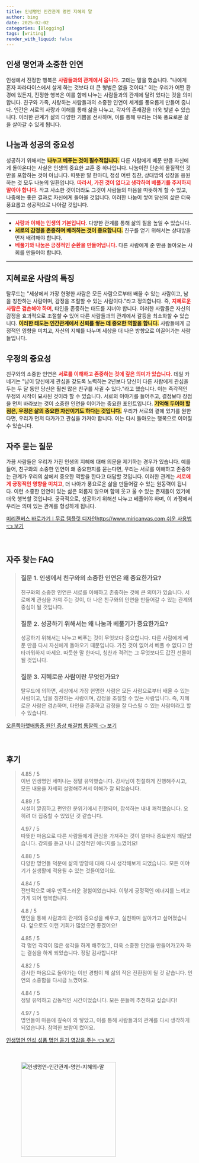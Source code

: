 ```yaml
---
title: 인생명언 인간관계 명언 지혜의 말
author: bing
date: 2025-02-02
categories: [Blogging]
tags: [writing]
render_with_liquid: false
---
```



<h2 id='인생_명언과_소중한_인연'>인생 명언과 소중한 인연</h2>

<p>인생에서 진정한 행복은 <b><span style="color: #ee2323;">사람들과의 관계에서 옵니다.</span></b> 고테는 말을 했습니다. "나에게 혼자 파라다이스에서 살게 하는 것보다 더 큰 형벌은 없을 것이다." 이는 우리가 어떤 환경에 있든지, 진정한 행복은 이를 함께 나누는 사람들과의 관계에 달려 있다는 것을 의미합니다. 친구와 가족, 사랑하는 사람들과의 소중한 인연이 세계를 풍요롭게 만들어 줍니다. 인간은 서로의 사랑과 이해를 통해 삶을 나누고, 각자의 존재감을 더욱 빛낼 수 있습니다. 이러한 관계가 삶의 다양한 기쁨을 선사하며, 이를 통해 우리는 더욱 풍요로운 삶을 살아갈 수 있게 됩니다.</p>

<h2 id='나눔과_성공의_중요성'>나눔과 성공의 중요성</h2>

<p>성공하기 위해서는 <b><span style="background-color: #ffe066;">나누고 베푸는 것이 필수적입니다.</span></b> 다른 사람에게 베푼 만큼 자신에게 돌아온다는 사실은 인생의 중요한 교훈 중 하나입니다. 나눔이란 단순히 물질적인 것만을 포함하는 것이 아닙니다. 따뜻한 말 한마디, 정성 어린 칭찬, 상대방의 성장을 응원하는 것 모두 나눔의 일환입니다. <b><span style="color: #ee2323;">따라서, 가진 것이 없다고 생각하여 베풀기를 주저하지 말아야 합니다.</span></b> 작고 사소한 것이더라도 그것이 사람들의 마음을 따뜻하게 할 수 있고, 나중에는 좋은 결과로 자신에게 돌아올 것입니다. 이러한 나눔이 쌓여 당신의 삶은 더욱 풍요롭고 성공적으로 나아갈 것입니다.</p>

<hr />

<ul>
    <li><b><span style="color: #ee2323;">사랑과 이해는 인생의 기본입니다.</span></b> 다양한 관계를 통해 삶의 질을 높일 수 있습니다.</li>
    <li><b><span style="background-color: #ffe066;">서로의 감정을 존중하며 배려하는 것이 중요합니다.</span></b> 친구를 얻기 위해서는 상대방을 먼저 배려해야 합니다.</li>
    <li><b><span style="color: #ee2323;">베풀기와 나눔은 긍정적인 순환을 만들어냅니다.</span></b> 다른 사람에게 준 만큼 돌아오는 사회를 만들어야 합니다.</li>
</ul>

<hr />

<h2 id='지혜로운_사람의_특징'>지혜로운 사람의 특징</h2>

<p>탈무드는 "세상에서 가장 현명한 사람은 모든 사람으로부터 배울 수 있는 사람이고, 남을 칭찬하는 사람이며, 감정을 조절할 수 있는 사람이다."라고 정의합니다. 즉, <b><span style="color: #ee2323;">지혜로운 사람은 겸손해야 하며</span></b>, 타인을 존중하는 태도를 지녀야 합니다. 이러한 사람들은 자신의 감정을 효과적으로 조절할 수 있어 다른 사람들과의 관계에서 갈등을 최소화할 수 있습니다. <b><span style="background-color: #ffe066;">이러한 태도는 인간관계에서 신뢰를 쌓는 데 중요한 역할을 합니다.</span></b> 사람들에게 긍정적인 영향을 미치고, 자신의 지혜를 나누며 세상을 더 나은 방향으로 이끌어가는 사람들입니다.</p>

<h2 id='우정의_중요성'>우정의 중요성</h2>

<p>친구와의 소중한 인연은 <b><span style="color: #ee2323;">서로를 이해하고 존중하는 것에 깊은 의미가 있습니다.</span></b> 데일 카네기는 "남이 당신에게 관심을 갖도록 노력하는 2년보다 당신이 다른 사람에게 관심을 두는 두 달 동안 당신은 훨씬 많은 친구를 사귈 수 있다."라고 했습니다. 이는 즉각적인 우정의 시작이 묘사된 것이라 할 수 있습니다. 서로의 이야기를 들어주고, 결점보다 장점을 먼저 바라보는 것이 소중한 인연을 이어가는 중요한 포인트입니다. <b><span style="background-color: #ffe066;">기억해 두어야 할 점은, 우정은 삶의 중요한 자산이기도 하다는 것입니다.</span></b> 우리가 서로의 곁에 있기를 원한다면, 우리가 먼저 다가가고 관심을 가져야 합니다. 이는 다시 돌아오는 행복으로 이어질 수 있습니다.</p>

<h2 id='자주_묻는_질문'>자주 묻는 질문</h2>

<p>가끔 사람들은 우리가 가진 인생의 지혜에 대해 의문을 제기하는 경우가 있습니다. 예를 들어, 친구와의 소중한 인연이 왜 중요한지를 묻는다면, 우리는 서로를 이해하고 존중하는 관계가 우리의 삶에서 중요한 역할을 한다고 대답할 것입니다. 이러한 관계는 <b><span style="color: #ee2323;">서로에게 긍정적인 영향을 미치고</span></b>, 더 나아가 풍요로운 삶을 만들어갈 수 있는 원동력이 됩니다. 이런 소중한 인연이 있는 삶은 외롭지 않으며 함께 웃고 울 수 있는 존재들이 있기에 더욱 행복할 것입니다. 궁극적으로, 성공하기 위해선 나누고 베풀어야 하며, 이 과정에서 우리는 의미 있는 관계를 형성하게 됩니다.</p>


<p><a class="click-button" title="미리캔버스 바로가기ㅣ무료 템플릿 디자인https//www.miricanvas.com 쉬운 사용법" href="https://afficreate.github.io/posts/%EB%AF%B8%EB%A6%AC%EC%BA%94%EB%B2%84%EC%8A%A4-%EB%B0%94%EB%A1%9C%EA%B0%80%EA%B8%B0%E3%85%A3%EB%AC%B4%EB%A3%8C-%ED%85%9C%ED%94%8C%EB%A6%BF-%EB%94%94%EC%9E%90%EC%9D%B8httpswww.miricanvas.com-%EC%89%AC%EC%9A%B4-%EC%82%AC%EC%9A%A9%EB%B2%95/" rel="dofollow">미리캔버스 바로가기ㅣ무료 템플릿 디자인https//www.miricanvas.com 쉬운 사용법 👈 보기</a></p><br>
<h2 id='자주_찾는_FAQ'>자주 찾는 FAQ</h2>
<div itemscope="" itemtype="https://schema.org/FAQPage"> 
<blockquote> 
<div itemscope="" itemprop="mainEntity" itemtype="https://schema.org/Question"> 
<h3 itemprop="name">질문 1. 인생에서 친구와의 소중한 인연은 왜 중요한가요?</h3> 
<div itemscope="" itemprop="acceptedAnswer" itemtype="https://schema.org/Answer"> 
<span itemprop="text"> 
<p>친구와의 소중한 인연은 서로를 이해하고 존중하는 것에 큰 의미가 있습니다. 서로에게 관심을 가져 주는 것이, 더 나은 친구와의 인연을 만들어갈 수 있는 관계의 중심이 될 것입니다.</p> 
</span> 
</div> 
</div> 

<div itemscope="" itemprop="mainEntity" itemtype="https://schema.org/Question"> 
<h3 itemprop="name">질문 2. 성공하기 위해서는 왜 나눔과 베풀기가 중요한가요?</h3> 
<div itemscope="" itemprop="acceptedAnswer" itemtype="https://schema.org/Answer"> 
<span itemprop="text"> 
<p>성공하기 위해서는 나누고 베푸는 것이 무엇보다 중요합니다. 다른 사람에게 베푼 만큼 다시 자신에게 돌아오기 때문입니다. 가진 것이 없어서 베풀 수 없다고 안타까워하지 마세요. 따듯한 말 한마디, 칭찬과 격려는 그 무엇보다도 값진 선물이 될 것입니다.</p> 
</span> 
</div> 
</div> 

<div itemscope="" itemprop="mainEntity" itemtype="https://schema.org/Question"> 
<h3 itemprop="name">질문 3. 지혜로운 사람이란 무엇인가요?</h3> 
<div itemscope="" itemprop="acceptedAnswer" itemtype="https://schema.org/Answer"> 
<span itemprop="text"> 
<p>탈무드에 의하면, 세상에서 가장 현명한 사람은 모든 사람으로부터 배울 수 있는 사람이고, 남을 칭찬하는 사람이며, 감정을 조절할 수 있는 사람입니다. 즉, 지혜로운 사람은 겸손하며, 타인을 존중하고 감정을 잘 다스릴 수 있는 사람이라고 할 수 있습니다.</p> 
</span> 
</div> 
</div> 
</blockquote> 
</div>
<p><a class="click-button" title="오른쪽아랫배통증 원인 증상 해결법 통찰력" href="https://afficreate.github.io/posts/%EC%98%A4%EB%A5%B8%EC%AA%BD%EC%95%84%EB%9E%AB%EB%B0%B0%ED%86%B5%EC%A6%9D-%EC%9B%90%EC%9D%B8-%EC%A6%9D%EC%83%81-%ED%95%B4%EA%B2%B0%EB%B2%95-%ED%86%B5%EC%B0%B0%EB%A0%A5/" rel="dofollow">오른쪽아랫배통증 원인 증상 해결법 통찰력 👈 보기</a></p><br>
<h2 id='후기'>후기</h2>
<div itemscope itemtype="https://schema.org/Product">
  <blockquote>
  <div itemprop="review" itemscope itemtype="https://schema.org/Review">
      <div itemprop="reviewRating" itemscope itemtype="https://schema.org/Rating"> <span itemprop="ratingValue">4.85</span> / <span itemprop="bestRating">5</span> </div>
      <span itemprop="reviewBody">이번 인생명언 세미나는 정말 유익했습니다. 강사님이 친절하게 진행해주시고, 모든 내용을 자세히 설명해주셔서 이해가 잘 되었습니다.</span>
  </div>
  <br>
  <div itemprop="review" itemscope itemtype="https://schema.org/Review">
      <div itemprop="reviewRating" itemscope itemtype="https://schema.org/Rating"> <span itemprop="ratingValue">4.89</span> / <span itemprop="bestRating">5</span> </div>
      <span itemprop="reviewBody">시설이 깔끔하고 편안한 분위기에서 진행되어, 참석하는 내내 쾌적했습니다. 오히려 더 집중할 수 있었던 것 같습니다.</span>
  </div>
  <br>
  <div itemprop="review" itemscope itemtype="https://schema.org/Review">
      <div itemprop="reviewRating" itemscope itemtype="https://schema.org/Rating"> <span itemprop="ratingValue">4.97</span> / <span itemprop="bestRating">5</span> </div>
      <span itemprop="reviewBody">따뜻한 마음으로 다른 사람들에게 관심을 가져주는 것이 얼마나 중요한지 깨달았습니다. 강의를 듣고 나니 긍정적인 에너지를 느꼈어요!</span>
  </div>
  <br>
  <div itemprop="review" itemscope itemtype="https://schema.org/Review">
      <div itemprop="reviewRating" itemscope itemtype="https://schema.org/Rating"> <span itemprop="ratingValue">4.88</span> / <span itemprop="bestRating">5</span> </div>
      <span itemprop="reviewBody">다양한 명언들 덕분에 삶의 방향에 대해 다시 생각해보게 되었습니다. 모든 이야기가 실생활에 적용될 수 있는 것들이었어요.</span>
  </div>
  <br>
  <div itemprop="review" itemscope itemtype="https://schema.org/Review">
      <div itemprop="reviewRating" itemscope itemtype="https://schema.org/Rating"> <span itemprop="ratingValue">4.84</span> / <span itemprop="bestRating">5</span> </div>
      <span itemprop="reviewBody">전반적으로 매우 만족스러운 경험이었습니다. 이렇게 긍정적인 에너지를 느끼고 가게 되어 행복합니다.</span>
  </div>
  <br>
  <div itemprop="review" itemscope itemtype="https://schema.org/Review">
      <div itemprop="reviewRating" itemscope itemtype="https://schema.org/Rating"> <span itemprop="ratingValue">4.8</span> / <span itemprop="bestRating">5</span> </div>
      <span itemprop="reviewBody">명언을 통해 사람과의 관계의 중요성을 배우고, 실천하며 살아가고 싶어졌습니다. 앞으로도 이런 기회가 많았으면 좋겠어요!</span>
  </div>
  <br>
  <div itemprop="review" itemscope itemtype="https://schema.org/Review">
      <div itemprop="reviewRating" itemscope itemtype="https://schema.org/Rating"> <span itemprop="ratingValue">4.85</span> / <span itemprop="bestRating">5</span> </div>
      <span itemprop="reviewBody">각 명언 각각이 많은 생각을 하게 해주었고, 더욱 소중한 인연을 만들어가고자 하는 결심을 하게 되었습니다. 정말 감사합니다!</span>
  </div>
  <br>
  <div itemprop="review" itemscope itemtype="https://schema.org/Review">
      <div itemprop="reviewRating" itemscope itemtype="https://schema.org/Rating"> <span itemprop="ratingValue">4.82</span> / <span itemprop="bestRating">5</span> </div>
      <span itemprop="reviewBody">감사한 마음으로 돌아가는 이번 경험이 제 삶의 작은 전환점이 될 것 같습니다. 인연의 소중함을 다시금 느꼈어요.</span>
  </div>
  <br>
  <div itemprop="review" itemscope itemtype="https://schema.org/Review">
      <div itemprop="reviewRating" itemscope itemtype="https://schema.org/Rating"> <span itemprop="ratingValue">4.84</span> / <span itemprop="bestRating">5</span> </div>
      <span itemprop="reviewBody">정말 유익하고 감동적인 시간이었습니다. 모든 분들께 추천하고 싶습니다!</span>
  </div>
  <br>
  <div itemprop="review" itemscope itemtype="https://schema.org/Review">
      <div itemprop="reviewRating" itemscope itemtype="https://schema.org/Rating"> <span itemprop="ratingValue">4.97</span> / <span itemprop="bestRating">5</span> </div>
      <span itemprop="reviewBody">명언들이 마음에 깊숙이 와 닿았고, 이를 통해 사람들과의 관계를 다시 생각하게 되었습니다. 참여한 보람이 컸어요.</span>
  </div>
  </blockquote>
</div>
<p><a class="click-button" title="인생명언 인성 성품 명언 듣기 영감을 주는" href="https://afficreate.github.io/posts/%EC%9D%B8%EC%83%9D%EB%AA%85%EC%96%B8-%EC%9D%B8%EC%84%B1-%EC%84%B1%ED%92%88-%EB%AA%85%EC%96%B8-%EB%93%A3%EA%B8%B0-%EC%98%81%EA%B0%90%EC%9D%84-%EC%A3%BC%EB%8A%94/" rel="dofollow">인생명언 인성 성품 명언 듣기 영감을 주는 👈 보기</a></p><br>
<figure class="image"><img src="https://afficreate.github.io/assets/img/thumbnail/인생명언-인간관계-명언-지혜의-말.webp" alt="인생명언-인간관계-명언-지혜의-말" width="256" height="256"></figure>